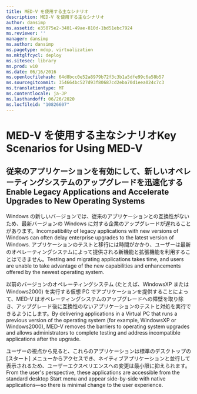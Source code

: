 ```yaml
---
title: MED-V を使用する主なシナリオ
description: MED-V を使用する主なシナリオ
author: dansimp
ms.assetid: e35075e2-3401-49ae-810d-1bd51ebc7924
ms.reviewer: ''
manager: dansimp
ms.author: dansimp
ms.pagetype: mdop, virtualization
ms.mktglfcycl: deploy
ms.sitesec: library
ms.prod: w10
ms.date: 06/16/2016
ms.openlocfilehash: 64d8bcc0e52a8979b72f3c3b1a5dfe99c6a58b57
ms.sourcegitcommit: 354664bc527d93f80687cd2eba70d1eea024c7c3
ms.translationtype: MT
ms.contentlocale: ja-JP
ms.lasthandoff: 06/26/2020
ms.locfileid: "10826607"
---
```

# <span data-ttu-id="42aab-103">MED-V を使用する主なシナリオ</span><span class="sxs-lookup"><span data-stu-id="42aab-103">Key Scenarios for Using MED-V</span></span>


## <span data-ttu-id="42aab-104">従来のアプリケーションを有効にして、新しいオペレーティングシステムのアップグレードを迅速化する</span><span class="sxs-lookup"><span data-stu-id="42aab-104">Enable Legacy Applications and Accelerate Upgrades to New Operating Systems</span></span>


<span data-ttu-id="42aab-105">Windows の新しいバージョンでは、従来のアプリケーションとの互換性がないため、最新バージョンの Windows に対する企業のアップグレードが遅れることがあります。</span><span class="sxs-lookup"><span data-stu-id="42aab-105">Incompatibility of legacy applications with new versions of Windows can often delay enterprise upgrades to the latest version of Windows.</span></span> <span data-ttu-id="42aab-106">アプリケーションのテストと移行には時間がかかり、ユーザーは最新のオペレーティングシステムによって提供される新機能と拡張機能を利用することはできません。</span><span class="sxs-lookup"><span data-stu-id="42aab-106">Testing and migrating applications takes time, and users are unable to take advantage of the new capabilities and enhancements offered by the newest operating system.</span></span>

<span data-ttu-id="42aab-107">以前のバージョンのオペレーティングシステム (たとえば、WindowsXP または Windows2000) を実行する仮想 PC でアプリケーションを提供することによって、MED-V はオペレーティングシステムのアップグレードへの障壁を取り除き、アップグレード後に互換性のないアプリケーションのテストと対処を実行できるようにします。</span><span class="sxs-lookup"><span data-stu-id="42aab-107">By delivering applications in a Virtual PC that runs a previous version of the operating system (for example, WindowsXP or Windows2000), MED-V removes the barriers to operating system upgrades and allows administrators to complete testing and address incompatible applications after the upgrade.</span></span>

<span data-ttu-id="42aab-108">ユーザーの視点から見ると、これらのアプリケーションは標準のデスクトップの [スタート] メニューからアクセスでき、ネイティブアプリケーションと並行して表示されるため、ユーザーエクスペリエンスへの変更は最小限に抑えられます。</span><span class="sxs-lookup"><span data-stu-id="42aab-108">From the user's perspective, these applications are accessible from the standard desktop Start menu and appear side-by-side with native applications—so there is minimal change to the user experience.</span></span>

 

 





